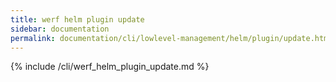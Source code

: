 ```yaml
---
title: werf helm plugin update
sidebar: documentation
permalink: documentation/cli/lowlevel-management/helm/plugin/update.html
---
```


{% include /cli/werf_helm_plugin_update.md %}
